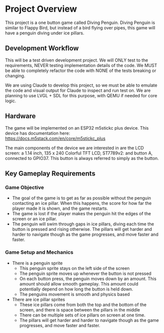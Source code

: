 # Project Overview
This project is a one button game called Diving Penguin. Diving Penguin is similar to Flappy Bird, but instead of a bird flying over pipes, this game will have a penguin diving under ice pillars. 

## Development Workflow
This will be a test driven development project. We will ONLY test to the requirements, NEVER testing implementation details of the code. We MUST be able to completely refactor the code with NONE of the tests breaking or changing.

We are using Claude to develop this project, so we must be able to emulate the code and visual output for Claude to inspect and run test on. We are planning to use LVGL + SDL for this purpose, with QEMU if needed for core logic.

## Hardware
The game will be implemented on an ESP32  m5stickc plus device. This device has documentation here: https://docs.m5stack.com/en/core/m5stickc_plus

The main components of the device we are interested in are the LCD screen: a 1.14 inch, 135 x 240 Colorful TFT LCD, ST7789v2: and button A, connected to GPIO37. This button is always referred to simply as the button.

## Key Gameplay Requirements

### Game Objective
- The goal of the game is to get as far as possible without the penguin contacting an ice pillar. When this happens, the score for how far the player made it is shown, and the game restarts.
- The game is lost if the player makes the penguin hit the edges of the screen or an ice pillar.
- The penguin will swim through gaps in ice pillars, diving each time the button is pressed and rising otherwise. The pillars will get harder and harder to navigate though as the game progresses, and move faster and faster.

### Game Setup and Mechanics
- There is a penguin sprite
	- This penguin sprite stays on the left side of the screen
    - The penguin sprite moves up whenever the button is not pressed
    - On each button press, the penguin moves down by an amount. This amount should allow smooth gameplay. This amount could potentially depend on how long the button is held down.
    - The penguins movement is smooth and physics based
- There are ice pillar sprites
	- These ice pillars come from both the top and the bottom of the screen, and there is space between the pillars in the middle
    - There can be multiple sets of ice pillars on screen at one time.
    - The pillars will get harder and harder to navigate though as the game progresses, and move faster and faster.